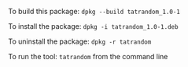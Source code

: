 To build this package: `dpkg --build tatrandom_1.0-1`

To install the package: `dpkg -i tatrandom_1.0-1.deb`

To uninstall the package: `dpkg -r tatrandom`

To run the tool: `tatrandom` from the command line
